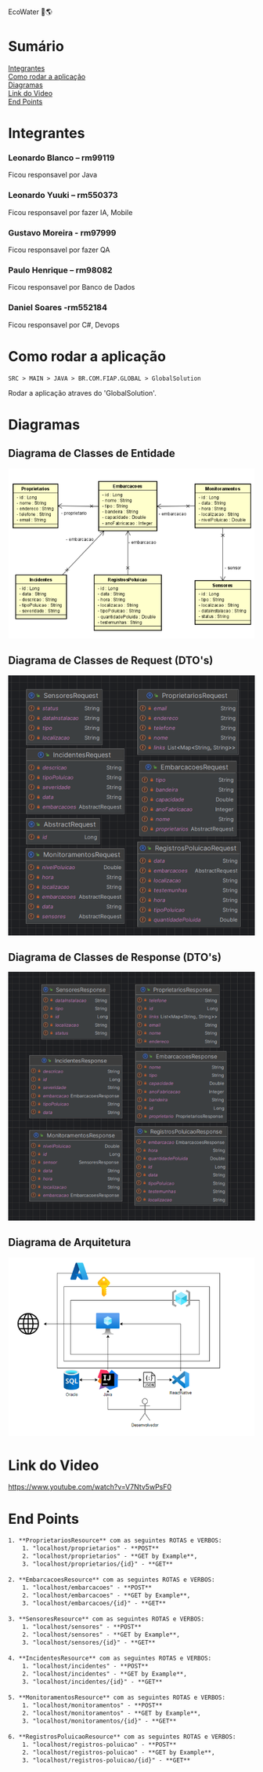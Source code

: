 EcoWater 🚢🌎

# Sumário
[Integrantes](#integrantes)  
[Como rodar a aplicação](#como-rodar-a-aplicação)  
[Diagramas](#diagramas)  
[Link do Video](#link-do-video)    
[End Points](#end-points)   

# Integrantes

### Leonardo Blanco – rm99119
Ficou responsavel por Java

### Leonardo Yuuki – rm550373
Ficou responsavel por fazer IA, Mobile

### Gustavo Moreira - rm97999
Ficou responsavel por fazer QA

### Paulo Henrique – rm98082
Ficou responsavel por Banco de Dados

### Daniel Soares -rm552184
Ficou responsavel por C#, Devops

# Como rodar a aplicação

    SRC > MAIN > JAVA > BR.COM.FIAP.GLOBAL > GlobalSolution  
Rodar a aplicação atraves do 'GlobalSolution'.

# Diagramas

## Diagrama de Classes de Entidade
![entity.png](documentacao%2Fdiagramas-classes%2Fentity.png)

## Diagrama de Classes de Request (DTO's)
![request.png](documentacao%2Fdiagramas-classes%2Frequest.png)

## Diagrama de Classes de Response (DTO's)
![response.png](documentacao%2Fdiagramas-classes%2Fresponse.png)

## Diagrama de Arquitetura
![arquitetura.png](documentacao%2Fdiagramas-classes%2Farquitetura.png)

# Link do Video
https://www.youtube.com/watch?v=V7Ntv5wPsF0

# End Points

    1. **ProprietariosResource** com as seguintes ROTAS e VERBOS:
        1. "localhost/proprietarios" - **POST**
        2. "localhost/proprietarios" - **GET by Example**,
        3. "localhost/proprietarios/{id}" - **GET**
    
    2. **EmbarcacoesResource** com as seguintes ROTAS e VERBOS:
        1. "localhost/embarcacoes" - **POST**
        2. "localhost/embarcacoes" - **GET by Example**,
        3. "localhost/embarcacoes/{id}" - **GET**
        
    3. **SensoresResource** com as seguintes ROTAS e VERBOS:
        1. "localhost/sensores" - **POST**
        2. "localhost/sensores" - **GET by Example**,
        3. "localhost/sensores/{id}" - **GET**

    4. **IncidentesResource** com as seguintes ROTAS e VERBOS:
        1. "localhost/incidentes" - **POST**
        2. "localhost/incidentes" - **GET by Example**,
        3. "localhost/incidentes/{id}" - **GET**

    5. **MonitoramentosResource** com as seguintes ROTAS e VERBOS:
        1. "localhost/monitoramentos" - **POST**
        2. "localhost/monitoramentos" - **GET by Example**,
        3. "localhost/monitoramentos/{id}" - **GET**

    6. **RegistrosPoluicaoResource** com as seguintes ROTAS e VERBOS:
        1. "localhost/registros-poluicao" - **POST**
        2. "localhost/registros-poluicao" - **GET by Example**,
        3. "localhost/registros-poluicao/{id}" - **GET**
        
